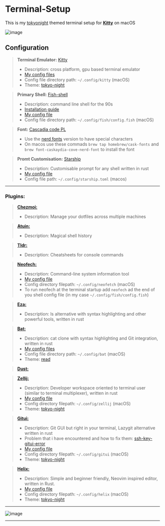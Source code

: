 # Terminal-Setup
This is my [tokyonight](https://github.com/enkia/tokyo-night-vscode-theme) themed terminal setup for **[Kitty](https://github.com/kovidgoyal/kitty)** on macOS

![image](/README-Files/focus.png)

## Configuration

> **Terminal Emulator:** [Kitty](https://github.com/kovidgoyal/kitty)
>  -   Description: cross platform, gpu based terminal emulator 
>  -   [My config files](Config-Files/kitty)
>  -   Config file directory path:  ```~/.config/kitty``` (macOS)
>  -   Theme: [tokyo-night](https://github.com/davidmathers/tokyo-night-kitty-theme)

> **Primary Shell:** [Fish-shell](https://github.com/fish-shell/fish-shell)
>  -   Description: command line shell for the 90s
>  -   [Installation guide](/README-Files/fish_mac_installation_guide.md)
>  -   [My config file](Config-Files/fish)
>  -   Config file directory path:  ```~/.config/fish/config.fish``` (macOS)

>**Font:** [Cascadia code PL](https://github.com/microsoft/cascadia-code)
>  -   Use the [nerd fonts](https://github.com/ryanoasis/nerd-fonts) version to have special characters
>  -   On macos use these commads ```brew tap homebrew/cask-fonts``` and ```brew font-caskaydia-cove-nerd-font``` to install the font
  
>**Promt Customisation:** [Starship](https://github.com/starship/starship)
>  -   Description: Customisable prompt for any shell written in rust
>  -   [My config file](Config-Files/starship.toml)
>  -   Config file path:  ```~/.config/starship.toml``` (macos)

----
### Plugins:
>**[Chezmoi:](https://github.com/twpayne/chezmoi)**
>    -   Description: Manage your dotfiles across multiple machines

>**[Atuin:](https://github.com/atuinsh/atuin)**
>    -   Description: Magical shell history

>**[Tldr:](https://github.com/tldr-pages/tldr)**
>    -   Description: Cheatsheets for console commands 

> **[Neofech:](https://github.com/dylanaraps/neofetch)**
>    -   Description: Command-line system information tool
>    -   [My config file](Config-Files/neofetch)
>    -   Config directory filepath: ```~/.config/neofetch``` (macOS)
>    -   To run neofech at the terminal startup add ```neofech``` ad the end of you shell config file (in my case ```~/.config/fish/config.fish```)

> **[Eza:](https://github.com/eza-community/eza)**
>    -   Description: ls alternative with syntax highlighting and other powerful tools, written in rust

> **[Bat:](https://github.com/sharkdp/bat)**
>    -   Description: cat clone with syntax highlighting and Git integration, written in rust
>    -   [My config files](Config-Files/bat)
>    -   Config file directory path:  ```~/.config/bat``` (macOS)
>    -   Theme: [read](/README-Files/bat_setup.md)

> **[Dust:](https://github.com/bootandy/dust)**

> **[Zellij:](https://github.com/zellij-org/zellij)**
>   -   Description: Developer workspace oriented to terminal user (similar to terminal multiplexer), written in rust 
>   -   [My config file](Config-Files/zellij)
>   -   Config directory filepath: ```~/.config/zellij``` (macOS)
>   -   Theme: [tokyo-night](https://github.com/zellij-org/zellij/tree/main/zellij-utils/assets/themes)

> **[Gitui:](https://github.com/extrawurst/gitui)**
>    -   Description: Git GUI but right in your terminal, Lazygit alternative written in rust
>    -   Problem that i have encountered and how to fix them: [ssh-key-gitui-error](/README-Files/shh_key_gitui_error.md)
>    -   [My config file](Config-Files/gitui)
>    -   Config directory filepath: ```~/.config/gitui``` (macOS)
>    -   Theme: [tokyo-night](https://github.com/folke/tokyonight.nvim)

> **[Helix:](https://github.com/helix-editor/helix)**
>    -   Description: Simple and beginner friendly, Neovim inspired editor, written in Rust.
>    -   [My config file](Config-Files/helix)
>    -   Config directory filepath: ```~/.config/helix``` (macOS)
>    -   Theme: [tokyo-night](https://github.com/folke/tokyonight.nvim)

---

![image](/README-Files/large.png)

---
